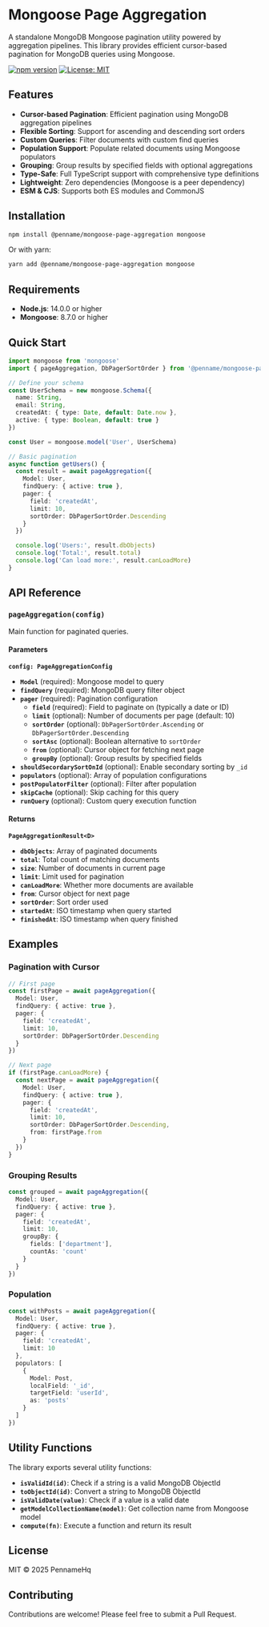 # Mongoose Page Aggregation

A standalone MongoDB Mongoose pagination utility powered by aggregation pipelines. This library provides efficient cursor-based pagination for MongoDB queries using Mongoose.

[![npm version](https://img.shields.io/npm/v/@penname/mongoose-page-aggregation.svg)](https://www.npmjs.com/package/@penname/mongoose-page-aggregation)
[![License: MIT](https://img.shields.io/badge/License-MIT-yellow.svg)](https://opensource.org/licenses/MIT)

## Features

- **Cursor-based Pagination**: Efficient pagination using MongoDB aggregation pipelines
- **Flexible Sorting**: Support for ascending and descending sort orders
- **Custom Queries**: Filter documents with custom find queries
- **Population Support**: Populate related documents using Mongoose populators
- **Grouping**: Group results by specified fields with optional aggregations
- **Type-Safe**: Full TypeScript support with comprehensive type definitions
- **Lightweight**: Zero dependencies (Mongoose is a peer dependency)
- **ESM & CJS**: Supports both ES modules and CommonJS

## Installation

```bash
npm install @penname/mongoose-page-aggregation mongoose
```

Or with yarn:

```bash
yarn add @penname/mongoose-page-aggregation mongoose
```

## Requirements

- **Node.js**: 14.0.0 or higher
- **Mongoose**: 8.7.0 or higher

## Quick Start

```typescript
import mongoose from 'mongoose'
import { pageAggregation, DbPagerSortOrder } from '@penname/mongoose-page-aggregation'

// Define your schema
const UserSchema = new mongoose.Schema({
  name: String,
  email: String,
  createdAt: { type: Date, default: Date.now },
  active: { type: Boolean, default: true }
})

const User = mongoose.model('User', UserSchema)

// Basic pagination
async function getUsers() {
  const result = await pageAggregation({
    Model: User,
    findQuery: { active: true },
    pager: {
      field: 'createdAt',
      limit: 10,
      sortOrder: DbPagerSortOrder.Descending
    }
  })

  console.log('Users:', result.dbObjects)
  console.log('Total:', result.total)
  console.log('Can load more:', result.canLoadMore)
}
```

## API Reference

### `pageAggregation(config)`

Main function for paginated queries.

#### Parameters

**`config: PageAggregationConfig`**

- **`Model`** (required): Mongoose model to query
- **`findQuery`** (required): MongoDB query filter object
- **`pager`** (required): Pagination configuration
  - **`field`** (required): Field to paginate on (typically a date or ID)
  - **`limit`** (optional): Number of documents per page (default: 10)
  - **`sortOrder`** (optional): `DbPagerSortOrder.Ascending` or `DbPagerSortOrder.Descending`
  - **`sortAsc`** (optional): Boolean alternative to `sortOrder`
  - **`from`** (optional): Cursor object for fetching next page
  - **`groupBy`** (optional): Group results by specified fields
- **`shouldSecordarySortOnId`** (optional): Enable secondary sorting by `_id`
- **`populators`** (optional): Array of population configurations
- **`postPopulatorFilter`** (optional): Filter after population
- **`skipCache`** (optional): Skip caching for this query
- **`runQuery`** (optional): Custom query execution function

#### Returns

**`PageAggregationResult<D>`**

- **`dbObjects`**: Array of paginated documents
- **`total`**: Total count of matching documents
- **`size`**: Number of documents in current page
- **`limit`**: Limit used for pagination
- **`canLoadMore`**: Whether more documents are available
- **`from`**: Cursor object for next page
- **`sortOrder`**: Sort order used
- **`startedAt`**: ISO timestamp when query started
- **`finishedAt`**: ISO timestamp when query finished

## Examples

### Pagination with Cursor

```typescript
// First page
const firstPage = await pageAggregation({
  Model: User,
  findQuery: { active: true },
  pager: {
    field: 'createdAt',
    limit: 10,
    sortOrder: DbPagerSortOrder.Descending
  }
})

// Next page
if (firstPage.canLoadMore) {
  const nextPage = await pageAggregation({
    Model: User,
    findQuery: { active: true },
    pager: {
      field: 'createdAt',
      limit: 10,
      sortOrder: DbPagerSortOrder.Descending,
      from: firstPage.from
    }
  })
}
```

### Grouping Results

```typescript
const grouped = await pageAggregation({
  Model: User,
  findQuery: { active: true },
  pager: {
    field: 'createdAt',
    limit: 10,
    groupBy: {
      fields: ['department'],
      countAs: 'count'
    }
  }
})
```

### Population

```typescript
const withPosts = await pageAggregation({
  Model: User,
  findQuery: { active: true },
  pager: {
    field: 'createdAt',
    limit: 10
  },
  populators: [
    {
      Model: Post,
      localField: '_id',
      targetField: 'userId',
      as: 'posts'
    }
  ]
})
```

## Utility Functions

The library exports several utility functions:

- **`isValidId(id)`**: Check if a string is a valid MongoDB ObjectId
- **`toObjectId(id)`**: Convert a string to MongoDB ObjectId
- **`isValidDate(value)`**: Check if a value is a valid date
- **`getModelCollectionName(model)`**: Get collection name from Mongoose model
- **`compute(fn)`**: Execute a function and return its result

## License

MIT © 2025 PennameHq

## Contributing

Contributions are welcome! Please feel free to submit a Pull Request.

